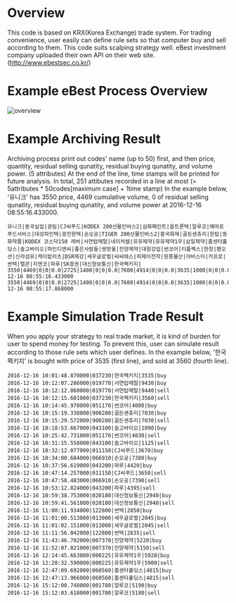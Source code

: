 # Overview
This code is based on KRX(Korea Exchange) trade system. For trading convenience, user easily can define rule sets so that computer buy and sell according to them. This code suits scalping strategy well. eBest investment company uploaded their own API on their web site. (http://www.ebestsec.co.kr/)

# Example eBest Process Overview
![overview](https://github.com/yoonsungkim87/stock_trade/blob/master/stock_ebest.png)

# Example Archiving Result
Archiving process print out codes' name (up to 50) first, and then price, quantity, residual selling qunatity, residual buying qunatity, and volume power. (5 attributes) At the end of the line, time stamps will be printed for future analysis. In total, 251 attibutes recorded in a line at most (= 5attributes * 50codes[maximum case] + 1time stamp) In the example below, '유니크' has 3550 price, 4469 cumulative volume, 0 of residual selling qunatity, residual buying qunatity, and volume power at 2016-12-16 08:55:16.433000.
```
유니크|동국실업|광림|CJ씨푸드|KODEX 200선물인버스2|삼화페인트|옵트론텍|알루코|해마로푸드서비스|대성파인텍|광진윈텍|손오공|TIGER 200선물인버스2|흥국화재|골든센츄리|한탑|동화약품|KODEX 코스닥150 레버|서연탑메탈|네이처셀|유유제약|유유제약1우|삼일제약|홈센타홀딩스|솔고바이오|파인디앤씨|좋은사람들|쌍방울|진양제약|대원강업|썬코어|티플랙스|한창|팬오션|신라섬유|케이탑리츠|DSR제강|세우글로벌|씨씨에스|피제이전자|원풍물산|아비스타|카프로|썬텍|텔콘|지엔코|파루|SK증권|대신정보통신|한국팩키지|
3550|4469|0|0|0.0|2725|1400|0|0|0.0|7600|4914|0|0|0.0|3635|1000|0|0|0.0|9520|55|0|0|0.0|9990|0|0|0|0.0|5560|5834|0|0|0.0|5160|8527|0|0|0.0|1935|3706|0|0|0.0|2735|5808|0|0|0.0|5450|3364|0|0|0.0|6590|512|0|0|0.0|9555|600|0|0|0.0|3615|0|0|0|0.0|6780|200|0|0|0.0|2245|0|0|0|0.0|7940|0|0|0|0.0|8195|3633|0|0|0.0|9510|11132|0|0|0.0|4660|500|0|0|0.0|9350|0|0|0|0.0|5760|0|0|0|0.0|8090|0|0|0|0.0|4810|37454|0|0|0.0|1040|3118|0|0|0.0|8390|11|0|0|0.0|2460|25545|0|0|0.0|2030|780|0|0|0.0|4830|0|0|0|0.0|4135|0|0|0|0.0|4050|38766|0|0|0.0|2425|3803|0|0|0.0|5950|3388|0|0|0.0|3800|8715|0|0|0.0|2480|0|0|0|0.0|1900|3000|0|0|0.0|8750|2261|0|0|0.0|2025|32282|0|0|0.0|2300|5178|0|0|0.0|7650|0|0|0|0.0|3405|99|0|0|0.0|1055|1102|0|0|0.0|5980|1287|0|0|0.0|2830|8370|0|0|0.0|4230|10|0|0|0.0|8100|1266|0|0|0.0|4290|0|0|0|0.0|1055|1133|0|0|0.0|2945|16893|0|0|0.0|3495|14972|0|0|0.0|2016-12-16 08:55:16.433000
3550|4469|0|0|0.0|2725|1400|0|0|0.0|7600|4914|0|0|0.0|3635|1000|0|0|0.0|9520|55|0|0|0.0|9990|0|0|0|0.0|5560|5834|0|0|0.0|5160|8527|0|0|0.0|1935|3706|0|0|0.0|2735|5808|0|0|0.0|5450|3364|0|0|0.0|6590|512|0|0|0.0|9555|600|0|0|0.0|3615|0|0|0|0.0|6780|200|0|0|0.0|2245|0|0|0|0.0|7940|0|0|0|0.0|8195|3633|0|0|0.0|9510|11132|0|0|0.0|4660|500|0|0|0.0|9350|0|0|0|0.0|5760|0|0|0|0.0|8090|0|0|0|0.0|4810|37454|0|0|0.0|1040|3118|0|0|0.0|8390|11|0|0|0.0|2460|25545|0|0|0.0|2030|780|0|0|0.0|4830|0|0|0|0.0|4135|0|0|0|0.0|4050|38766|0|0|0.0|2425|3803|0|0|0.0|5950|3388|0|0|0.0|3800|8715|0|0|0.0|2480|0|0|0|0.0|1900|3000|0|0|0.0|8750|2261|0|0|0.0|2025|32282|0|0|0.0|2300|5178|0|0|0.0|7650|0|0|0|0.0|3405|99|0|0|0.0|1055|1102|0|0|0.0|5980|1287|0|0|0.0|2830|8370|0|0|0.0|4230|10|0|0|0.0|8100|1266|0|0|0.0|4290|0|0|0|0.0|1055|1133|0|0|0.0|2945|16893|0|0|0.0|3495|14972|0|0|0.0|2016-12-16 08:55:17.868000
```

# Example Simulation Trade Result
When you apply your strategy to real trade market, it is kind of burden for user to spend money for testing. To prevent this, user can simulate result according to those rule sets which user defines. In the example below, '한국팩키지' is bought with price of 3535 (first line), and sold at 3560 (fourth line).
```
2016-12-16 10:01:48.870000|037230|한국팩키지|3535|buy
2016-12-16 10:12:07.286000|019770|서연탑메탈|9430|buy
2016-12-16 10:12:12.060000|019770|서연탑메탈|9440|sell
2016-12-16 10:12:15.601000|037230|한국팩키지|3560|sell
2016-12-16 10:14:45.970000|051170|썬코어|4000|buy
2016-12-16 10:15:19.338000|900280|골든센츄리|7030|buy
2016-12-16 10:15:29.572000|900280|골든센츄리|7030|sell
2016-12-16 10:18:53.667000|043100|솔고바이오|1090|buy
2016-12-16 10:25:42.731000|051170|썬코어|4030|sell
2016-12-16 10:31:15.558000|043100|솔고바이오|1125|sell
2016-12-16 10:32:12.077000|011150|CJ씨푸드|3670|buy
2016-12-16 10:34:00.684000|066910|손오공|7380|buy
2016-12-16 10:37:56.619000|043200|파루|4420|buy
2016-12-16 10:47:14.257000|011150|CJ씨푸드|3650|sell
2016-12-16 10:47:58.483000|066910|손오공|7390|sell
2016-12-16 10:53:12.824000|043200|파루|4395|sell
2016-12-16 10:59:38.753000|020180|대신정보통신|2940|buy
2016-12-16 10:59:41.561000|020180|대신정보통신|2940|sell
2016-12-16 11:00:11.934000|122800|썬텍|2850|buy
2016-12-16 11:01:00.513000|013000|세우글로벌|2045|buy
2016-12-16 11:01:02.151000|013000|세우글로벌|2045|sell
2016-12-16 11:11:56.042000|122800|썬텍|2835|sell
2016-12-16 11:43:46.702000|007370|진양제약|5220|buy
2016-12-16 11:52:07.821000|007370|진양제약|5150|sell
2016-12-16 12:14:45.663000|000225|유유제약1우|5920|buy
2016-12-16 12:28:32.590000|000225|유유제약1우|5900|sell
2016-12-16 12:47:09.692000|060560|홈센타홀딩스|4815|buy
2016-12-16 12:47:13.966000|060560|홈센타홀딩스|4815|sell
2016-12-16 15:12:00.748000|001780|알루코|5190|buy
2016-12-16 15:12:03.618000|001780|알루코|5180|sell
```